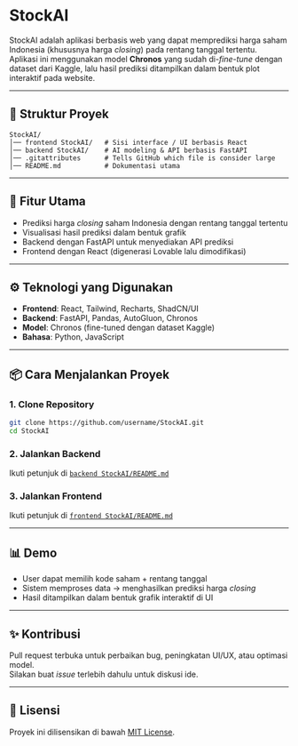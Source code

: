 # StockAI

StockAI adalah aplikasi berbasis web yang dapat memprediksi harga saham Indonesia (khususnya harga *closing*) pada rentang tanggal tertentu.  
Aplikasi ini menggunakan model **Chronos** yang sudah di-*fine-tune* dengan dataset dari Kaggle, lalu hasil prediksi ditampilkan dalam bentuk plot interaktif pada website.

---

## 📂 Struktur Proyek
```
StockAI/
│── frontend StockAI/   # Sisi interface / UI berbasis React
│── backend StockAI/    # AI modeling & API berbasis FastAPI
│── .gitattributes      # Tells GitHub which file is consider large   
│── README.md           # Dokumentasi utama
```

---

## 🚀 Fitur Utama
- Prediksi harga *closing* saham Indonesia dengan rentang tanggal tertentu
- Visualisasi hasil prediksi dalam bentuk grafik
- Backend dengan FastAPI untuk menyediakan API prediksi
- Frontend dengan React (digenerasi Lovable lalu dimodifikasi)

---

## ⚙️ Teknologi yang Digunakan
- **Frontend**: React, Tailwind, Recharts, ShadCN/UI  
- **Backend**: FastAPI, Pandas, AutoGluon, Chronos  
- **Model**: Chronos (fine-tuned dengan dataset Kaggle)  
- **Bahasa**: Python, JavaScript  

---

## 📦 Cara Menjalankan Proyek

### 1. Clone Repository
```bash
git clone https://github.com/username/StockAI.git
cd StockAI
```

### 2. Jalankan Backend
Ikuti petunjuk di [`backend StockAI/README.md`](./backend%20StockAI/README.md)

### 3. Jalankan Frontend
Ikuti petunjuk di [`frontend StockAI/README.md`](./frontend%20StockAI/README.md)

---

## 📊 Demo
- User dapat memilih kode saham + rentang tanggal
- Sistem memproses data → menghasilkan prediksi harga *closing*
- Hasil ditampilkan dalam bentuk grafik interaktif di UI

---

## ✨ Kontribusi
Pull request terbuka untuk perbaikan bug, peningkatan UI/UX, atau optimasi model.  
Silakan buat *issue* terlebih dahulu untuk diskusi ide.

---

## 📜 Lisensi
Proyek ini dilisensikan di bawah [MIT License](LICENSE).
